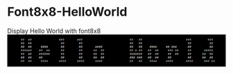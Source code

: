 # Font8x8-HelloWorld
Display Hello World with font8x8
![alt text](https://github.com/IzaltinoDSouza/Font8x8-HelloWorld/blob/main/HelloWorld.png)
